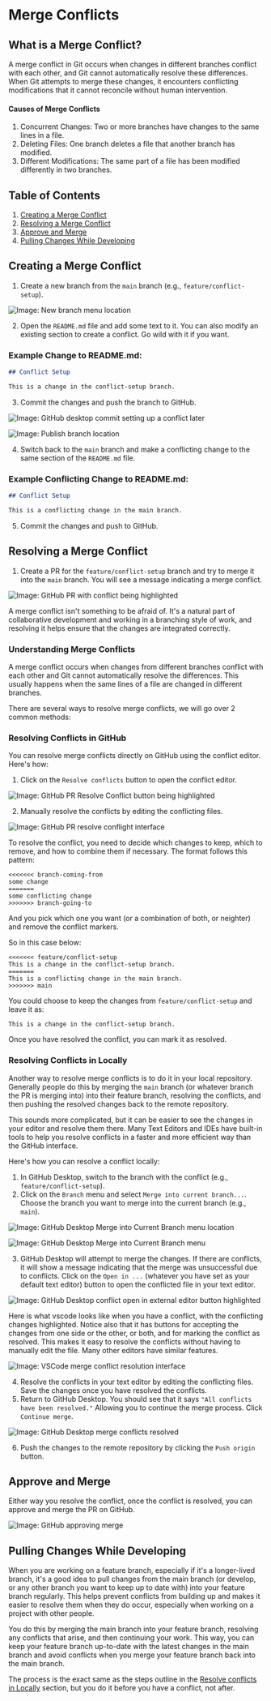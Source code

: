# Merge Conflicts

## What is a Merge Conflict?

A merge conflict in Git occurs when changes in different branches conflict with each other, and Git cannot automatically resolve these differences. When Git attempts to merge these changes, it encounters conflicting modifications that it cannot reconcile without human intervention.

#### Causes of Merge Conflicts
1. Concurrent Changes: Two or more branches have changes to the same lines in a file.
2. Deleting Files: One branch deletes a file that another branch has modified.
3. Different Modifications: The same part of a file has been modified differently in two branches.

## Table of Contents

1. [Creating a Merge Conflict](#creating-a-merge-conflict)
2. [Resolving a Merge Conflict](#resolving-a-merge-conflict)
3. [Approve and Merge](#approve-and-merge)
4. [Pulling Changes While Developing](#pulling-changes-while-developing)


## Creating a Merge Conflict

1. Create a new branch from the `main` branch (e.g., `feature/conflict-setup`).

![Image: New branch menu location](fig/new-branch.png)

2. Open the `README.md` file and add some text to it. You can also modify an existing section to create a conflict. Go wild with it if you want.

### Example Change to README.md:

```markdown
## Conflict Setup

This is a change in the conflict-setup branch.

```

3. Commit the changes and push the branch to GitHub.

![Image: GitHub desktop commit setting up a conflict later](fig/conflict-commit1.png)

![Image: Publish branch location](fig/publish-confict-branch.png)

4. Switch back to the `main` branch and make a conflicting change to the same section of the `README.md` file.

### Example Conflicting Change to README.md:

```markdown
## Conflict Setup

This is a conflicting change in the main branch.

```

5. Commit the changes and push to GitHub.

## Resolving a Merge Conflict

1. Create a PR for the `feature/conflict-setup` branch and try to merge it into the `main` branch. You will see a message indicating a merge conflict. 

![Image: GitHub PR with conflict being highlighted](fig/github-pr-conflict.png)

A merge conflict isn't something to be afraid of. It's a natural part of collaborative development and working in a branching style of work, and resolving it helps ensure that the changes are integrated correctly.

### Understanding Merge Conflicts

A merge conflict occurs when changes from different branches conflict with each other and Git cannot automatically resolve the differences. This usually happens when the same lines of a file are changed in different branches.

There are several ways to resolve merge conflicts, we will go over 2 common methods:

### Resolving Conflicts in GitHub

You can resolve merge conflicts directly on GitHub using the conflict editor. Here's how:

1. Click on the `Resolve conflicts` button to open the conflict editor.

![Image: GitHub PR Resolve Conflict button being highlighted](fig/github-resolve-conflicts-button.png)

2. Manually resolve the conflicts by editing the conflicting files.

![Image: GitHub PR resolve conflight interface](fig/github-manual-conflict-resolution.png)

To resolve the conflict, you need to decide which changes to keep, which to remove, and how to combine them if necessary. The format follows this pattern:

``` 
<<<<<<< branch-coming-from
some change
=======
some conflicting change
>>>>>>> branch-going-to
```

And you pick which one you want (or a combination of both, or neighter) and remove the conflict markers.

So in this case below:

```
<<<<<<< feature/conflict-setup
This is a change in the conflict-setup branch.
=======
This is a conflicting change in the main branch.
>>>>>>> main
```

You could choose to keep the changes from `feature/conflict-setup` and leave it as:

``` 
This is a change in the conflict-setup branch.
```

Once you have resolved the conflict, you can mark it as resolved.


### Resolving Conflicts in Locally

Another way to resolve merge conflicts is to do it in your local repository. Generally people do this by merging the `main` branch (or whatever branch the PR is merging into) into their feature branch, resolving the conflicts, and then pushing the resolved changes back to the remote repository.

This sounds more complicated, but it can be easier to see the changes in your editor and resolve them there. Many Text Editors and IDEs have built-in tools to help you resolve conflicts in a faster and more efficient way than the GitHub interface.

Here's how you can resolve a conflict locally:

1. In GitHub Desktop, switch to the branch with the conflict (e.g., `feature/conflict-setup`).
2. Click on the `Branch` menu and select `Merge into current branch...`. Choose the branch you want to merge into the current branch (e.g., `main`).

![Image: GitHub Desktop Merge into Current Branch menu location](fig/merge-locally.png)

![Image: GitHub Desktop Merge into Current Branch menu](fig/merge-locally-menu.png)

3. GitHub Desktop will attempt to merge the changes. If there are conflicts, it will show a message indicating that the merge was unsuccessful due to conflicts. Click on the `Open in ...` (whatever you have set as your default text editor) button to open the conflicted file in your text editor.

![Image: GitHub Desktop conflict open in external editor button highlighted](fig/conflict-open-in-editor.png)

Here is what vscode looks like when you have a conflict, with the conflicting changes highlighted. Notice also that it has buttons for accepting the changes from one side or the other, or both, and for marking the conflict as resolved. This makes it easy to resolve the conflicts without having to manually edit the file. Many other editors have similar features.

![Image: VSCode merge conflict resolution interface](fig/vscode-conflict-resolution.png)

4. Resolve the conflicts in your text editor by editing the conflicting files. Save the changes once you have resolved the conflicts.
5. Return to GitHub Desktop. You should see that it says `"All conflicts have been resolved."` Allowing you to continue the merge process. Click `Continue merge`.

![Image: GitHub Desktop merge conflicts resolved](fig/desktop-resolved-conflicts.png)

6. Push the changes to the remote repository by clicking the `Push origin` button.

## Approve and Merge

Either way you resolve the conflict, once the conflict is resolved, you can approve and merge the PR on GitHub. 

![Image: GitHub approving merge](fig/github-merge-conflict-pr.png)

## Pulling Changes While Developing

When you are working on a feature branch, especially if it's a longer-lived branch, it's a good idea to pull changes from the main branch (or develop, or any other branch you want to keep up to date with) into your feature branch regularly. This helps prevent conflicts from building up and makes it easier to resolve them when they do occur, especially when working on a project with other people.

You do this by merging the main branch into your feature branch, resolving any conflicts that arise, and then continuing your work. This way, you can keep your feature branch up-to-date with the latest changes in the main branch and avoid conflicts when you merge your feature branch back into the main branch.

The process is the exact same as the steps outline in the [Resolve conflicts in Locally](#resolving-conflicts-in-locally) section, but you do it before you have a conflict, not after.
